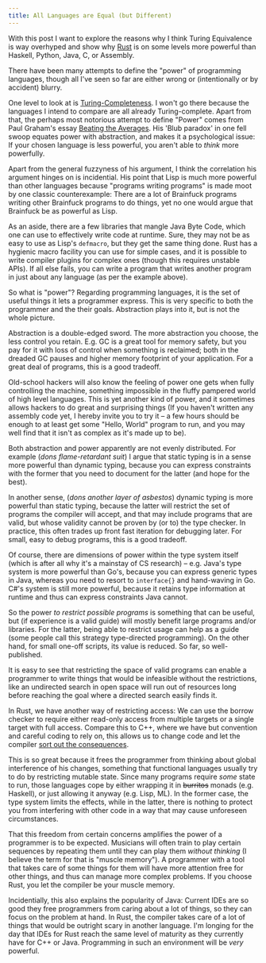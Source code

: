 ```yaml
---
title: All Languages are Equal (but Different)
---
```


With this post I want to explore the reasons why I think Turing Equivalence is 
way overhyped and show why [Rust](http://rust-lang.org) is on some levels more 
powerful than Haskell, Python, Java, C, or Assembly.

There have been many attempts to define the "power" of programming languages,
though all I've seen so far are either wrong or (intentionally or by accident)
blurry.

One level to look at is 
[Turing-Completeness](https://en.wikipedia.org/wiki/Turing_completeness). I
won't go there because the languages I intend to compare are all already 
Turing-complete. Apart from that, the perhaps most notorious attempt to define
"Power" comes from Paul Graham's essay 
[Beating the Averages](http://paulgraham.com/avg.html). His 'Blub paradox' in
one fell swoop equates power with abstraction, and makes it a psychological
issue: If your chosen language is less powerful, you aren't able to *think*
more powerfully.

Apart from the general fuzzyness of his argument, I think the correlation his 
argument hinges on is incidential. His point that Lisp is much more powerful 
than other languages because "programs writing programs" is made moot by one 
classic counterexample: There are a lot of Brainfuck programs writing other 
Brainfuck programs to do things, yet no one would argue that Brainfuck be as 
powerful as Lisp.

As an aside, there are a few libraries that mangle Java Byte Code, which one 
can use to effectively write code at runtime. Sure, they may not be as easy to 
use as Lisp's `defmacro`, but they get the same thing done. Rust has a hygienic
macro facility you can use for simple cases, and it is possible to write 
compiler plugins for complex ones (though this requires unstable APIs). If all 
else fails, you can write a program that writes another program in just about 
any language (as per the example above).

So what is "power"? Regarding programming languages, it is the set of useful
things it lets a programmer express. This is very specific to both the 
programmer and the their goals. Abstraction plays into it, but is not the whole
picture.

Abstraction is a double-edged sword. The more abstraction you choose, the less 
control you retain. E.g. GC is a great tool for memory safety, but you pay for 
it with loss of control when something is reclaimed; both in the dreaded GC 
pauses and higher memory footprint of your application. For a great deal of 
programs, this is a good tradeoff.

Old-school hackers will also know the feeling of power one gets when fully
controlling the machine, something impossible in the fluffy pampered world of
high level languages. This is yet another kind of power, and it sometimes 
allows hackers to do great and surprising things (If you haven't written any
assembly code yet, I hereby invite you to try it – a few hours should be enough
to at least get some "Hello, World" program to run, and you may well find that 
it isn't as complex as it's made up to be).

Both abstraction and power apparently are not evenly distributed. For example 
(*dons flame-retardant suit*) I argue that static typing is in a sense more 
powerful than dynamic typing, because you can express constraints with the 
former that you need to document for the latter (and hope for the best).

In another sense, (*dons another layer of asbestos*) dynamic typing is more 
powerful than static typing, because the latter will restrict the set of 
programs the compiler will accept, and that may include programs that are 
valid, but whose validity cannot be proven by (or to) the type checker. In
practice, this often trades up front fast iteration for debugging later. For
small, easy to debug programs, this is a good tradeoff.

Of course, there are dimensions of power within the type system itself (which
is after all why it's a mainstay of CS research) – e.g. Java's type system is 
more powerful than Go's, because you can express generic types in Java, whereas
you need to resort to `interface{}` and hand-waving in Go. C#'s system is still
more powerful, because it retains type information at runtime and thus can
express constraints Java cannot.

So the power *to restrict possible programs* is something that can be useful,
but (if experience is a valid guide) will mostly benefit large programs and/or
libraries. For the latter, being able to restrict usage can help as a guide
(some people call this strategy type-directed programming). On the other hand,
for small one-off scripts, its value is reduced. So far, so well-published.

It is easy to see that restricting the space of valid programs can enable a 
programmer to write things that would be infeasible without the restrictions, 
like an undirected search in open space will run out of resources long before 
reaching the goal where a directed search easily finds it.

In Rust, we have another way of restricting access: We can use the borrow
checker to require either read-only access from multiple targets or a single
target with full access. Compare this to C++, where we have but convention and
careful coding to rely on, this allows us to change code and let the compiler
[sort out the consequences](http://manishearth.github.io/blog/2015/05/03/where-rust-really-shines/).

This is so great because it frees the programmer from thinking about global 
interference of his changes, something that functional languages usually try to 
do by restricting mutable state. Since many programs require *some* state to 
run, those languages cope by either wrapping it in ~~burritos~~ monads (e.g. 
Haskell), or just allowing it anyway (e.g. Lisp, ML). In the former case, the 
type system limits the effects, while in the latter, there is nothing to 
protect you from interfering with other code in a way that may cause unforeseen 
circumstances.

That this freedom from certain concerns amplifies the power of a programmer is 
to be expected. Musicians will often train to play certain sequences by 
repeating them until they can play them *without thinking* (I believe the term 
for that is "muscle memory"). A programmer with a tool that takes care of some 
things for them will have more attention free for other things, and thus can 
manage more complex problems. If you choose Rust, you let the compiler be your 
muscle memory.

Incidentially, this also explains the popularity of Java: Current IDEs are so 
good they free programmers from caring about a lot of things, so they can focus 
on the problem at hand. In Rust, the compiler takes care of a lot of things 
that would be outright scary in another language. I'm longing for the day that 
IDEs for Rust reach the same level of maturity as they currently have for C++ 
or Java. Programming in such an environment will be *very* powerful.

